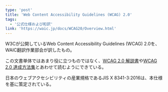 ```yaml
---
type: 'post'
title: 'Web Content Accessibility Guidelines (WCAG) 2.0'
tags:
  - '公式仕様および和訳'
link: 'https://waic.jp/docs/WCAG20/Overview.html'
---
```

<p>W3Cが公開しているWeb Content Accessibility Guidelines (WCAG) 2.0を、WAIC翻訳作業部会が訳したもの。</p>
<p>この文書単体ではあまり役に立つものではなく、<a href="https://waic.jp/docs/UNDERSTANDING-WCAG20/Overview.html">WCAG 2.0 解説書</a>や<a href="https://waic.jp/docs/WCAG-TECHS/Overview.html">WCAG 2.0 達成方法集</a>とあわせて読むようにできている。</p>
<p>日本のウェブアクセシビリティの産業規格であるJIS X 8341-3:2016は、本仕様を基に策定されている。</p>